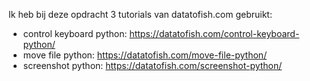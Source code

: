 Ik heb bij deze opdracht 3 tutorials van datatofish.com gebruikt:

- control keyboard python: https://datatofish.com/control-keyboard-python/
- move file python: https://datatofish.com/move-file-python/
- screenshot python: https://datatofish.com/screenshot-python/